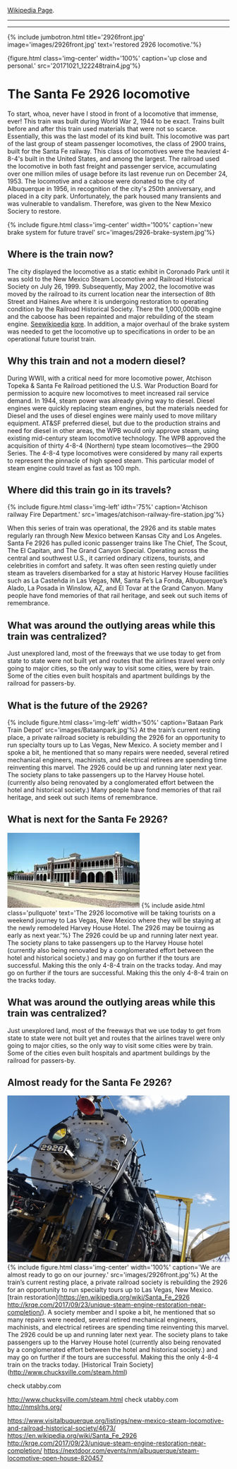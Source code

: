  [Wikipedia Page](https://en.wikipedia.org/wiki/Simms_Building).



---
---
{% include jumbotron.html
title='2926front.jpg'
image='images/2926front.jpg'
text='restored 2926 locomotive.'%} 


{figure.html
  class='img-center'
  width='100%'
  caption='up close and personal.'
  src='20171021_122248train4.jpg'%}
# The Santa Fe 2926 locomotive
To start, whoa, never have I stood in front of a locomotive that immense, ever! This train was built during World War 2, 1944 to be exact. Trains built before and after this train used materials that were not so scarce. Essentially,  this was the last model of its kind built. This locomotive was part of the last group of steam passenger locomotives, the class of 2900 trains, built for the Santa Fe railway. This class of locomotives were the heaviest 4-8-4's built in the United States, and among the largest. The railroad used the locomotive in both fast freight and passenger service, accumulating over one million miles of usage before its last revenue run on December 24, 1953. The locomotive and a caboose were donated to the city of Albuquerque in 1956, in recognition of the city's 250th anniversary, and placed in a city park. Unfortunately, the park housed many transients and was vulnerable to vandalism. Therefore, was given to the New Mexico Sociery to restore.

{% include figure.html
 class='img-center'
  width='100%'
  caption='new brake system for future travel'
  src='images/2926-brake-system.jpg'%}
## Where is the train now?
The city displayed the locomotive as a static exhibit in Coronado Park until it was sold to the New Mexico Steam Locomotive and Railroad Historical Society on July 26, 1999. Subsequently, May 2002, the locomotive was moved by the railroad to its current location near the intersection of 8th Street and Haines Ave where it is undergoing restoration to operating condition by the Railroad Historical Society. There the 1,000,000lb engine and the caboose has been repainted and major rebuilding of the steam engine. [Seewikipedia](https://en.wikipedia.org/wiki/Santa_Fe_2926)
[kqre](http://krqe.com/2017/09/23/unique-steam-engine-restoration-near-completion/). 
In addition, a major overhaul of the brake system was needed to get the locomotive up to specifications in order to be an operational future tourist train.

## Why this train and not a modern diesel?
During WWII, with a critical need for more locomotive power, Atchison Topeka & Santa Fe Railroad  petitioned the U.S. War Production Board for permission to acquire new locomotives to meet increased rail service demand.  In 1944, steam power was already giving way to diesel.  Diesel  engines were quickly replacing steam engines, but the materials needed for Diesel and the uses of diesel engines were mainly used to move military equipment. AT&SF preferred diesel, but due to the production strains and need for diesel in other areas, the WPB would only approve steam, using existing mid-century steam locomotive technology.  The WPB approved the acquisition of thirty 4-8-4 (Northern) type steam locomotives—the 2900 Series.  The 4-8-4 type locomotives were considered by many rail experts to represent the pinnacle of high speed steam.  This particular model of steam engine could travel as fast as 100 mph.
## Where did this train go in its travels?
{% include figure.html
class='img-left'
idth='75%'
caption='Atchison railway Fire Department.'
src='images/atchison-railway-fire-station.jpg'%}

When this series of train was operational, the 2926 and its stable mates regularly ran through New Mexico between Kansas City and Los Angeles. Santa Fe 2926 has pulled iconic passenger trains like The Chief, The Scout, The El Capitan, and The Grand Canyon Special.  Operating across the central and southwest U.S., it carried ordinary citizens, tourists, and celebrities in comfort and safety.  It was often seen resting quietly under steam as travelers disembarked for a stay at historic Harvey House facilities such as La Casteñda in Las Vegas, NM, Santa Fe’s La Fonda, Albuquerque’s Alado, La Posada in Winslow, AZ, and El Tovar at the Grand Canyon.   Many people have fond memories of that rail heritage, and seek out such items of remembrance.  

## What was around the outlying areas while this train was centralized?
Just unexplored land, most of the freeways that we use today to get from state to state were not built yet and routes that the airlines travel were only going to major cities, so the only way to visit some cities, were by train. Some of the cities even built hospitals and apartment buildings by the railroad for passers-by.
## What is the future of the 2926?
{% include figure.html
class='img-left'
width='50%'
caption='Bataan Park Train Depot'
src='images/Bataanpark.jpg'%}
At the train’s current resting place, a private railroad society is rebuilding the 2926 for an opportunity to run specialty tours up to Las Vegas, New Mexico.  A society member and I spoke a bit, he mentioned that so many repairs were needed, several retired mechanical engineers, machinists, and electrical retirees are spending time reinventing this marvel. The 2926 could be up and running later next year. The society plans to take passengers up to the Harvey House hotel. (currently also being renovated by a conglomerated effort between the hotel and historical society.) Many people have fond memories of that rail heritage, and seek out such items of remembrance. 



## What is next for the Santa Fe 2926?
![HarveyHouse](images/harveyhouse-LV-NM.jpg)
{% include aside.html
  class='pullquote'
  text='The 2926 locomotive will be taking tourists on a weekend journey to Las Vegas, New Mexico where they will be staying at the newly remodeled Harvey House Hotel. The 2926 may be touirng as early as next year.'%}
The 2926 could be up and running later next year. The society plans to take passengers up to the Harvey House hotel (currently also being renovated by a conglomerated effort between the hotel and historical society.) and may go on further if the tours are successful. Making this the only 4-8-4 train on the tracks today. And may go on further if the tours are successful. Making this the only 4-8-4 train on the tracks today.
 
## What was around the outlying areas while this train was centralized?
Just unexplored land, most of the freeways that we use today to get from state to state were not built yet and routes that the airlines travel were only going to major cities, so the only way to visit some cities were by train. Some of the cities even built hospitals and apartment buildings by the railroad for passers-by.
## Almost ready for the Santa Fe 2926?
![2926](images/2926front.jpg)
{% include figure.html
  class='img-center'
  width='100%'
  caption='We are almost ready to go on our journey.'
  src='images/2926front.jpg'%}
At the train’s current resting place, a private railroad society is rebuilding the 2926 for an opportunity to run specialty tours up to Las Vegas, New Mexico. [train restoration](https://en.wikipedia.org/wiki/Santa_Fe_2926 http://krqe.com/2017/09/23/unique-steam-engine-restoration-near-completion/). A society member and I spoke a bit, he mentioned that so many repairs were needed, several retired mechanical engineers, machinists, and electrical retirees are spending time reinventing this marvel. The 2926 could be up and running later next year. The society plans to take passengers up to the Harvey House hotel (currently also being renovated by a conglomerated effort between the hotel and historical society.) and may go on further if the tours are successful. Making this the only 4-8-4 train on the tracks today. [Historical Train Society] (http://www.chucksville.com/steam.html) 

check utabby.com

http://www.chucksville.com/steam.html
check utabby.com
http://nmslrhs.org/

https://www.visitalbuquerque.org/listings/new-mexico-steam-locomotive-and-railroad-historical-society/4673/
https://en.wikipedia.org/wiki/Santa_Fe_2926
http://krqe.com/2017/09/23/unique-steam-engine-restoration-near-completion/
https://nextdoor.com/events/nm/albuquerque/steam-locomotive-open-house-820457
